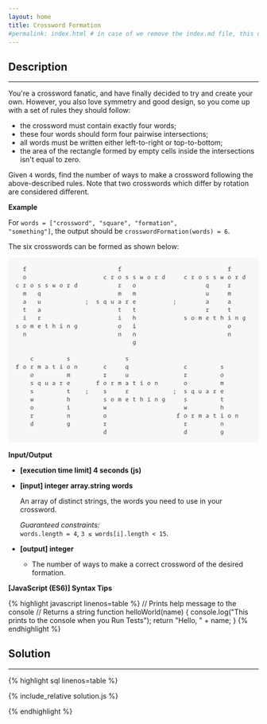 ```yaml
---
layout: home
title: Crossword Formation
#permalink: index.html # in case of we remove the index.md file, this doc will be the index page
---
```


<div class="row">
<div class="columnStmt" markdown="1">

## Description

---

You're a crossword fanatic, and have finally decided to try and create your own. However, you also love symmetry and good design, so you come up with a set of rules they should follow:

- the crossword must contain exactly four words;
- these four words should form four pairwise intersections;
- all words must be written either left-to-right or top-to-bottom;
- the area of the rectangle formed by empty cells inside the intersections isn't equal to zero.

Given <code>4</code> words, find the number of ways to make a crossword following the above-described rules. Note that two crosswords which differ by rotation are considered different.

**Example**

For <code>words = ["crossword", "square", "formation", "something"]</code>, the output should be
<code>crosswordFormation(words) = 6</code>.

The six crosswords can be formed as shown below:

![](./images/image.png)

**Input/Output**

- **[execution time limit] 4 seconds (js)**

- **[input] integer array.string words**

  An array of distinct strings, the words you need to use in your crossword.<br>

  _Guaranteed constraints:_<br>
   <code>words.length = 4</code>,
   <code>3 ≤ words[i].length < 15</code>.

- **[output] integer**
  - The number of ways to make a correct crossword of the desired formation.

**[JavaScript (ES6)] Syntax Tips**

{% highlight javascript linenos=table %}
// Prints help message to the console
// Returns a string
function helloWorld(name) {
console.log("This prints to the console when you Run Tests");
return "Hello, " + name;
}
{% endhighlight %}

</div>
<div class="columnSol" markdown="1">

## Solution

---

{% highlight sql linenos=table %}

{% include_relative solution.js %}

{% endhighlight %}

</div>
</div>
